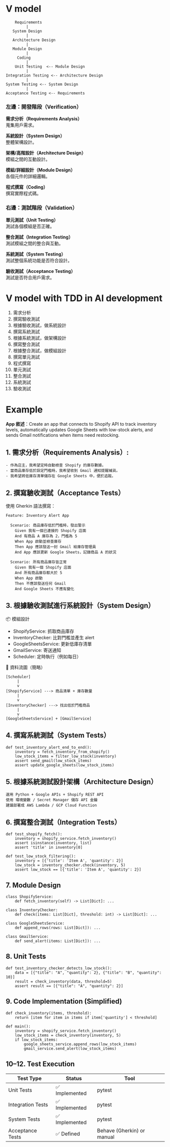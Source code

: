 # V model

```
    Requirements
         |
   System Design
         |
   Architecture Design
         |
   Module Design
         |
     Coding
         |
    Unit Testing  <-- Module Design
         |
Integration Testing <-- Architecture Design
         |
System Testing <-- System Design
         |
Acceptance Testing <-- Requirements
```

### 左邊：開發階段（Verification）
**需求分析（Requirements Analysis）**  
蒐集用戶需求。

**系統設計（System Design）**  
整體架構設計。

**架構/高階設計（Architecture Design）**  
模組之間的互動設計。

**模組/詳細設計（Module Design）**  
各個元件的詳細邏輯。

**程式撰寫（Coding）**  
撰寫實際程式碼。

### 右邊：測試階段（Validation）
**單元測試（Unit Testing）**  
測試各個模組是否正確。

**整合測試（Integration Testing）**  
測試模組之間的整合與互動。

**系統測試（System Testing）**  
測試整個系統功能是否符合設計。

**驗收測試（Acceptance Testing）**  
測試是否符合用戶需求。


# V model with TDD in AI development

1. 需求分析  
2. 撰寫驗收測試  
3. 根據驗收測試，做系統設計  
3. 撰寫系統測試  
4. 根據系統測試，做架構設計  
5. 撰寫整合測試  
6. 根據整合測試，做模組設計  
7. 撰寫單元測試  
8. 程式撰寫  
9. 單元測試  
10. 整合測試  
11. 系統測試  
12. 驗收測試  


# Example
**App 敘述**：Create an app that connects to Shopify API to track inventory levels, automatically updates Google Sheets with low-stock alerts, and sends Gmail notifications when items need restocking.

## 1. 需求分析（Requirements Analysis）:
```
- 作為店主，我希望定時自動檢查 Shopify 的庫存數據。
- 當商品庫存低於設定門檻時，我希望收到 Gmail 通知提醒補貨。
- 我希望將低庫存清單儲存在 Google Sheets 中，便於追蹤。
```

## 2. 撰寫驗收測試（Acceptance Tests）
使用 Gherkin 語法撰寫：
```
Feature: Inventory Alert App

  Scenario: 商品庫存低於門檻時，發出警示
    Given 我有一個已連接的 Shopify 店面
    And 有商品 A 庫存為 2，門檻為 5
    When App 啟動並檢查庫存
    Then App 應該發送一封 Gmail 給庫存管理員
    And App 應該更新 Google Sheets，記錄商品 A 的狀況

  Scenario: 所有商品庫存皆正常
    Given 我有一個 Shopify 店面
    And 所有商品庫存都大於 5
    When App 啟動
    Then 不應該發送任何 Gmail
    And Google Sheets 不應有變化
```

## 3. 根據驗收測試進行系統設計（System Design）

📦 模組設計  
- ShopifyService: 抓取商品庫存  
- InventoryChecker: 比對門檻並產生 alert  
- GoogleSheetsService: 更新低庫存清單  
- GmailService: 寄送通知  
- Scheduler: 定時執行（例如每日）

📐 資料流圖（簡略）
```
[Scheduler]
     |
     v
[ShopifyService] ---> 商品清單 + 庫存數量
     |
     v
[InventoryChecker] ---> 找出低於門檻商品
     |
     v
[GoogleSheetsService] + [GmailService]
```

## 4. 撰寫系統測試（System Tests）
```
def test_inventory_alert_end_to_end():
    inventory = fetch_inventory_from_shopify()
    low_stock_items = filter_low_stock(inventory)
    assert send_gmail(low_stock_items)
    assert update_google_sheets(low_stock_items)
```

## 5. 根據系統測試設計架構（Architecture Design）
```
選用 Python + Google APIs + Shopify REST API  
使用 環境變數 / Secret Manager 儲存 API 金鑰  
建議部署成 AWS Lambda / GCP Cloud Function
```

## 6. 撰寫整合測試（Integration Tests）
```
def test_shopify_fetch():
    inventory = shopify_service.fetch_inventory()
    assert isinstance(inventory, list)
    assert 'title' in inventory[0]

def test_low_stock_filtering():
    inventory = [{'title': 'Item A', 'quantity': 2}]
    low_stock = inventory_checker.check(inventory, 5)
    assert low_stock == [{'title': 'Item A', 'quantity': 2}]
```

## 7. Module Design
```
class ShopifyService:
    def fetch_inventory(self) -> List[Dict]: ...

class InventoryChecker:
    def check(items: List[Dict], threshold: int) -> List[Dict]: ...

class GoogleSheetsService:
    def append_rows(rows: List[Dict]): ...

class GmailService:
    def send_alert(items: List[Dict]): ...
```

## 8. Unit Tests
```
def test_inventory_checker_detects_low_stock():
    data = [{"title": "A", "quantity": 2}, {"title": "B", "quantity": 10}]
    result = check_inventory(data, threshold=5)
    assert result == [{"title": "A", "quantity": 2}]
```

## 9. Code Implementation (Simplified)
```
def check_inventory(items, threshold):
    return [item for item in items if item['quantity'] < threshold]

def main():
    inventory = shopify_service.fetch_inventory()
    low_stock_items = check_inventory(inventory, 5)
    if low_stock_items:
        google_sheets_service.append_rows(low_stock_items)
        gmail_service.send_alert(low_stock_items)
```

## 10–12. Test Execution

| Test Type         | Status           | Tool                     |
|------------------|------------------|--------------------------|
| Unit Tests        | ✅ Implemented   | pytest                   |
| Integration Tests | ✅ Implemented   | pytest                   |
| System Tests      | ✅ Implemented   | pytest                   |
| Acceptance Tests  | ✅ Defined       | Behave (Gherkin) or manual |